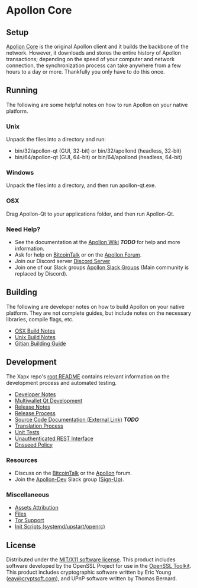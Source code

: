 Apollon Core
=====================

Setup
---------------------
[Apollon Core](http://apollon.io/wallet) is the original Apollon client and it builds the backbone of the network. However, it downloads and stores the entire history of Apollon transactions; depending on the speed of your computer and network connection, the synchronization process can take anywhere from a few hours to a day or more. Thankfully you only have to do this once.

Running
---------------------
The following are some helpful notes on how to run Apollon on your native platform.

### Unix

Unpack the files into a directory and run:

- bin/32/apollon-qt (GUI, 32-bit) or bin/32/apollond (headless, 32-bit)
- bin/64/apollon-qt (GUI, 64-bit) or bin/64/apollond (headless, 64-bit)

### Windows

Unpack the files into a directory, and then run apollon-qt.exe.

### OSX

Drag Apollon-Qt to your applications folder, and then run Apollon-Qt.

### Need Help?

* See the documentation at the [Apollon Wiki](https://en.bitcoin.it/wiki/Main_Page) ***TODO***
for help and more information.
* Ask for help on [BitcoinTalk](https://bitcointalk.org/index.php?topic=1262920.0) or on the [Apollon Forum](http://forum.apollon.io/).
* Join our Discord server [Discord Server](https://discord.apollon.io)
* Join one of our Slack groups [Apollon Slack Groups](https://apollon.io/slack-logins/) (Main community is replaced by Discord).

Building
---------------------
The following are developer notes on how to build Apollon on your native platform. They are not complete guides, but include notes on the necessary libraries, compile flags, etc.

- [OSX Build Notes](build-osx.md)
- [Unix Build Notes](build-unix.md)
- [Gitian Building Guide](gitian-building.md)

Development
---------------------
The Xapx repo's [root README](https://github.com/Apolloncoin/Apollon/blob/master/README.md) contains relevant information on the development process and automated testing.

- [Developer Notes](developer-notes.md)
- [Multiwallet Qt Development](multiwallet-qt.md)
- [Release Notes](release-notes.md)
- [Release Process](release-process.md)
- [Source Code Documentation (External Link)](https://dev.visucore.com/bitcoin/doxygen/) ***TODO***
- [Translation Process](translation_process.md)
- [Unit Tests](unit-tests.md)
- [Unauthenticated REST Interface](REST-interface.md)
- [Dnsseed Policy](dnsseed-policy.md)

### Resources

* Discuss on the [BitcoinTalk](https://bitcointalk.org/index.php?topic=1262920.0) or the [Apollon](http://forum.apollon.io/) forum.
* Join the [Apollon-Dev](https://apollon-dev.slack.com/) Slack group ([Sign-Up](https://apollon-dev.herokuapp.com/)).

### Miscellaneous
- [Assets Attribution](assets-attribution.md)
- [Files](files.md)
- [Tor Support](tor.md)
- [Init Scripts (systemd/upstart/openrc)](init.md)

License
---------------------
Distributed under the [MIT/X11 software license](http://www.opensource.org/licenses/mit-license.php).
This product includes software developed by the OpenSSL Project for use in the [OpenSSL Toolkit](https://www.openssl.org/). This product includes
cryptographic software written by Eric Young ([eay@cryptsoft.com](mailto:eay@cryptsoft.com)), and UPnP software written by Thomas Bernard.
